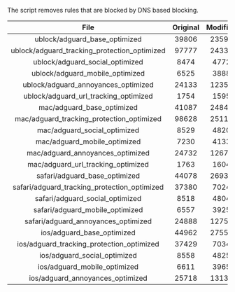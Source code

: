 The script removes rules that are blocked by DNS based blocking.


| File | Original | Modified |
|:----:|:-----:|:-----:|
| ublock/adguard_base_optimized | 39806 | 23596 |
| ublock/adguard_tracking_protection_optimized | 97777 | 24336 |
| ublock/adguard_social_optimized | 8474 | 4772 |
| ublock/adguard_mobile_optimized | 6525 | 3888 |
| ublock/adguard_annoyances_optimized | 24133 | 12354 |
| ublock/adguard_url_tracking_optimized | 1754 | 1595 |
| mac/adguard_base_optimized | 41087 | 24846 |
| mac/adguard_tracking_protection_optimized | 98628 | 25114 |
| mac/adguard_social_optimized | 8529 | 4820 |
| mac/adguard_mobile_optimized | 7230 | 4133 |
| mac/adguard_annoyances_optimized | 24732 | 12676 |
| mac/adguard_url_tracking_optimized | 1763 | 1604 |
| safari/adguard_base_optimized | 44078 | 26937 |
| safari/adguard_tracking_protection_optimized | 37380 | 7024 |
| safari/adguard_social_optimized | 8518 | 4804 |
| safari/adguard_mobile_optimized | 6557 | 3925 |
| safari/adguard_annoyances_optimized | 24888 | 12756 |
| ios/adguard_base_optimized | 44962 | 27554 |
| ios/adguard_tracking_protection_optimized | 37429 | 7034 |
| ios/adguard_social_optimized | 8558 | 4825 |
| ios/adguard_mobile_optimized | 6611 | 3965 |
| ios/adguard_annoyances_optimized | 25718 | 13139 |